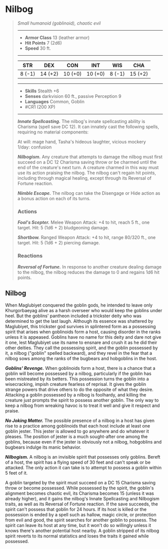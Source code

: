 # Nilbog
>*Small humanoid (goblinoid), chaotic evil*
>___
>- **Armor Class** 13 (leather armor)
>- **Hit Points** 7 (2d6)
>- **Speed** 30 ft.
>___
>|STR|DEX|CON|INT|WIS|CHA|
>|:---:|:---:|:---:|:---:|:---:|:---:|
>|8 (-1)|14 (+2)|10 (+0)|10 (+0)|8 (-1)|15 (+2)|
>___
>- **Skills** Stealth +6
>- **Senses** darkvision 60 ft., passive Perception 9
>- **Languages** Common, Goblin
>- #CR1 (200 XP)
>___
>***Innate Spellcasting.*** The nilbog's innate spellcasting ability is Charisma (spell save DC 12). It can innately cast the following spells, requiring no material components:  
>
>At will: mage hand, Tasha's hideous laughter, vicious mockery  
>1/day: confusion  
>
>
>***Nilbogism.*** Any creature that attempts to damage the nilbog must first succeed on a DC 12 Charisma saving throw or be charmed until the end of the creature's next turn. A creature charmed in this way must use its action praising the nilbog. The nilbog can't regain hit points, including through magical healing, except through its Reversal of Fortune reaction.  
>
>***Nimble Escape.*** The nilbog can take the Disengage or Hide action as a bonus action on each of its turns.  
>
>### Actions
>***Fool's Scepter.*** Melee Weapon Attack: +4 to hit, reach 5 ft., one target. Hit: 5 (1d6 + 2) bludgeoning damage.  
>
>***Shortbow.*** Ranged Weapon Attack: +4 to hit, range 80/320 ft., one target. Hit: 5 (1d6 + 2) piercing damage.  
>
>### Reactions
>***Reversal of Fortune.*** In response to another creature dealing damage to the nilbog, the nilbog reduces the damage to 0 and regains 1d6 hit points.

## Nilbog

When Maglubiyet conquered the goblin gods, he intended to leave only Khurgorbaeyag alive as a harsh overseer who would keep the goblins under heel. But the goblins' pantheon included a trickster deity who was determined to get the last laugh. Although its essence was shattered by Maglubiyet, this trickster god survives in splintered form as a possessing spirit that arises when goblinoids form a host, causing disorder in the ranks unless it is appeased. Goblins have no name for this deity and dare not give it one, lest Maglubiyet use its name to ensnare and crush it as he did their other deities. They call the possessing spirit, and the goblin possessed by it, a nilbog ("goblin" spelled backward), and they revel in the fear that a nilbog sows among the ranks of the bugbears and hobgoblins in the host.

***Goblins' Revenge.***  When goblinoids form a host, there is a chance that a goblin will become possessed by a nilbog, particularly if the goblin has been mistreated by its betters. This possession turns the goblin into a wisecracking, impish creature fearless of reprisal. It gives the goblin strange powers that drive others to do the opposite of what they desire. Attacking a goblin possessed by a nilbog is foolhardy, and killing the creature just prompts the spirit to possess another goblin. The only way to keep a nilbog from wreaking havoc is to treat it well and give it respect and praise.

***No Joking Matter.***  The possible presence of a nilbog in a host has given rise to a practice among goblinoids that each host include at least one goblin jester. This jester is allowed to go anywhere and do whatever it pleases. The position of jester is a much sought-after one among the goblins, because even if the jester is obviously not a nilbog, hobgoblins and bugbears indulge its manic behavior.

***Nilbogism.*** A nilbog is an invisible spirit that possesses only goblins. Bereft of a host, the spirit has a flying speed of 30 feet and can't speak or be attacked. The only action it can take is to attempt to possess a goblin within 5 feet of it.

A goblin targeted by the spirit must succeed on a DC 15 Charisma saving throw or become possessed. While possessed by the spirit, the goblin's alignment becomes chaotic evil, its Charisma becomes 15 (unless it was already higher), and it gains the nilbog's Innate Spellcasting and Nilbogism traits, as well as its Reversal of Fortune reaction. If the save succeeds, the spirit can't possess that goblin for 24 hours. If its host is killed or the possession is ended by a spell such as hallow, magic circle, or protection from evil and good, the spirit searches for another goblin to possess. The spirit can leave its host at any time, but it won't do so willingly unless it knows there's another potential host nearby. A goblin stripped of its nilbog spirit reverts to its normal statistics and loses the traits it gained while possessed.